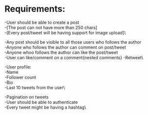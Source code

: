 # Requirements:

-User should be able to create a post \
    -[The post can not have more than 250 chars]\
    -[Every post/tweet will be having support for image upload]\

-Any post should be visible to all those users who follows the author\
-Anyone who follows the author can comment on post/tweet\
-Anyone whoo follows the author can like the post/tweet\
-User can like/comment on a comment{nested comments}
-Retweet\

-User profile:\
    -Name\
    -Follower count\
    -Bio\
    -Last 10 tweets from the user\

-Pagination on tweets\
-User should be able to authenticate \
-Every tweet might be having a hashtag\
